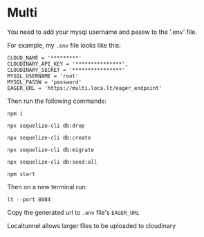 # Multi

You need to add your mysql username and passw to the '.env' file. 

For example, my `.env` file looks like this:
```
CLOUD_NAME = '*********'
CLOUDINARY_API_KEY = '***************',
CLOUDINARY_SECRET = '****************'
MYSQL_USERNAME = 'root'
MYSQL_PASSW = 'password'
EAGER_URL = 'https://multi.loca.lt/eager_endpoint'
```

Then run the following commands:

`npm i`

`npx sequelize-cli db:drop`

`npx sequelize-cli db:create`

`npx sequelize-cli db:migrate`

`npx sequelize-cli db:seed:all`

`npm start`

Then on a new terminal run:

`lt --port 8084`

Copy the generated url to `.env` file's `EAGER_URL`

Localtunnel allows larger files to be uploaded to cloudinary
